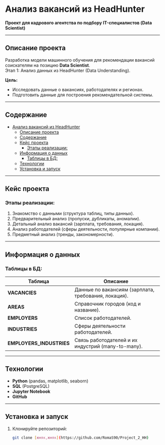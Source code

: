 # Анализ вакансий из HeadHunter  
**Проект для кадрового агентства по подбору IT-специалистов (Data Scientist)**  

---

## Описание проекта  
Разработка модели машинного обучения для рекомендации вакансий соискателям на позицию **Data Scientist**.  
Этап 1: Анализ данных из HeadHunter (Data Understanding).  

**Цель:**  
- Исследовать данные о вакансиях, работодателях и регионах.  
- Подготовить данные для построения рекомендательной системы.  

---

## Содержание  
- [Анализ вакансий из HeadHunter](#анализ-вакансий-из-headhunter)
  - [Описание проекта](#описание-проекта)
  - [Содержание](#содержание)
  - [Кейс проекта](#кейс-проекта)
    - [Этапы реализации:](#этапы-реализации)
  - [Информация о данных](#информация-о-данных)
    - [Таблицы в БД:](#таблицы-в-бд)
  - [Технологии](#технологии)
  - [Установка и запуск](#установка-и-запуск)

---

## Кейс проекта  
### Этапы реализации:  
1. Знакомство с данными (структура таблиц, типы данных).  
2. Предварительный анализ (пропуски, дубликаты, аномалии).  
3. Детальный анализ вакансий (зарплата, требования, локация).  
4. Анализ работодателей (сферы деятельности, популярные компании).  
5. Предметный анализ (тренды, закономерности).  

---

## Информация о данных  
### Таблицы в БД:  
| Таблица | Описание |  
|--------|----------|  
| **VACANCIES** | Данные по вакансиям (зарплата, требования, локация). |  
| **AREAS** | Справочник городов (код и название). |  
| **EMPLOYERS** | Список работодателей. |  
| **INDUSTRIES** | Сферы деятельности работодателей. |  
| **EMPLOYERS_INDUSTRIES** | Связь работодателей и их индустрий (many-to-many). |  

---

## Технологии  
- **Python** (pandas, matplotlib, seaborn)  
- **SQL** (PostgreSQL)  
- **Jupyter Notebook**  
- **GitHub**  

---

## Установка и запуск  
1. Клонируйте репозиторий:  
   ```bash  
   git clone [жмяк,жмяк](https://github.com/RomaS90/Project_2_HH)